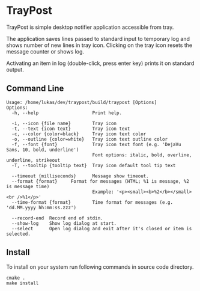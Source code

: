 TrayPost
========

TrayPost is simple desktop notifier application accessible from tray.

The application saves lines passed to standard input to temporary log and shows
number of new lines in tray icon. Clicking on the tray icon resets the message
counter or shows log.

Activating an item in log (double-click, press enter key) prints it on standard
output.

Command Line
------------

    Usage: /home/lukas/dev/traypost/build/traypost [Options]
    Options:
      -h, --help                    Print help.

      -i, --icon {file name}        Tray icon
      -t, --text {icon text}        Tray icon text
      -c, --color {color=black}     Tray icon text color
      -o, --outline {color=white}   Tray icon text outline color
      -f, --font {font}             Tray icon text font (e.g. 'DejaVu Sans, 10, bold, underline')
                                    Font options: italic, bold, overline, underline, strikeout
      -T, --tooltip {tooltip text}  Tray icon default tool tip text

      --timeout {milliseconds}      Message show timeout.
      --format {format}     Format for messages (HTML; %1 is message, %2 is message time)
                                    Example: '<p><small><b>%2</b></small><br />%1</p>'
      --time-format {format}        Time format for messages (e.g. 'dd.MM.yyyy hh:mm:ss.zzz')

      --record-end  Record end of stdin.
      --show-log    Show log dialog at start.
      --select      Open log dialog and exit after it's closed or item is selected.

Install
-------

To install on your system run following commands in source code directory.

    cmake .
    make install

